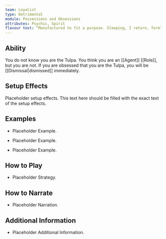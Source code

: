 ```yaml
---
team: Loyalist
type: Detrimental
module: Possessions and Obsessions
attributes: Psychic, Spirit
flavour text: “Manufactured to fit a purpose. Sleeping, I return, formless again.”
---
```

## Ability
You do not know you are the Tulpa. You think you are an [[Agent]] [[Role]], but you are not. If you are obsessed that you are the Tulpa, you will be [[Dismissal|dismissed]] immediately.

## Setup Effects
Placeholder setup effects. This text here should be filled with the exact text of the setup effects.

## Examples
- Placeholder Example.

- Placeholder Example.

- Placeholder Example.

## How to Play
- Placeholder Strategy.

## How to Narrate
- Placeholder Narration.

## Additional Information
- Placeholder Additional Information.